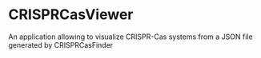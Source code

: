 # CRISPRCasViewer
An application allowing to visualize CRISPR-Cas systems from a JSON file generated by CRISPRCasFinder

